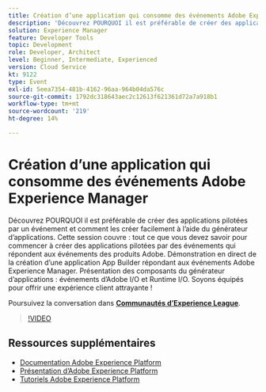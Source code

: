 ```yaml
---
title: Création d’une application qui consomme des événements Adobe Experience Manager
description: 'Découvrez POURQUOI il est préférable de créer des applications pilotées par un événement et comment les créer facilement à l’aide du générateur d’applications. Cette session couvre tous les éléments dont vous avez besoin pour commencer à créer des applications basées sur des événements qui répondent aux événements des produits Adobe. Démonstration en direct de la création d’une application App Builder répondant aux événements Adobe Experience Manager. Présentation des composants du générateur d’applications : événements d’Adobe I/O et Runtime I/O. Soyons équipés pour offrir une expérience client attrayante !'
solution: Experience Manager
feature: Developer Tools
topic: Development
role: Developer, Architect
level: Beginner, Intermediate, Experienced
version: Cloud Service
kt: 9122
type: Event
exl-id: 5eea7354-481b-4162-96aa-964b04da576c
source-git-commit: 1792dc318643aec2c12613f621361d72a7a918b1
workflow-type: tm+mt
source-wordcount: '219'
ht-degree: 14%

---
```


# Création d’une application qui consomme des événements Adobe Experience Manager

Découvrez POURQUOI il est préférable de créer des applications pilotées par un événement et comment les créer facilement à l’aide du générateur d’applications. Cette session couvre : tout ce que vous devez savoir pour commencer à créer des applications pilotées par des événements qui répondent aux événements des produits Adobe. Démonstration en direct de la création d’une application App Builder répondant aux événements Adobe Experience Manager. Présentation des composants du générateur d’applications : événements d’Adobe I/O et Runtime I/O. Soyons équipés pour offrir une expérience client attrayante !

Poursuivez la conversation dans **[Communautés d’Experience League](https://adobe.ly/3ipjs8p)**.

>[!VIDEO](https://video.tv.adobe.com/v/337566/?quality=12&learn=on&hidetitle=true)

## Ressources supplémentaires

- [Documentation Adobe Experience Platform](https://experienceleague.adobe.com/docs/experience-platform.html?lang=fr)
- [Présentation d’Adobe Experience Platform](https://experienceleague.adobe.com/docs/experience-platform/landing/home.html?lang=fr)
- [Tutoriels Adobe Experience Platform](https://experienceleague.adobe.com/docs/platform-learn/tutorials/overview.html?lang=fr)
